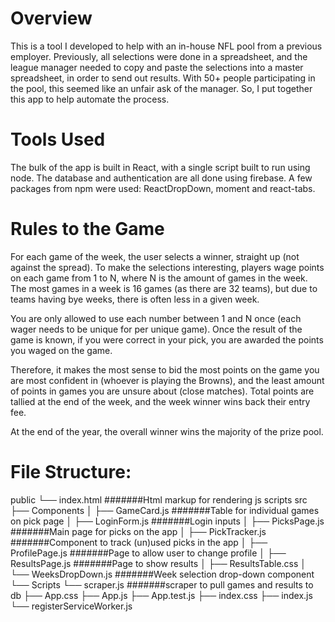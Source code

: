 # Overview

This is a tool I developed to help with an in-house NFL pool from a previous
employer. Previously, all selections were done in a spreadsheet, and the league
manager needed to copy and paste the selections into a master spreadsheet, in
order to send out results. With 50+ people participating in the pool, this
seemed like an unfair ask of the manager. So, I put together this app to help
automate the process.

# Tools Used

The bulk of the app is built in React, with a single script built to run using
node. The database and authentication are all done using firebase. A few
packages from npm were used: ReactDropDown, moment and react-tabs.

# Rules to the Game

For each game of the week, the user selects a winner, straight up (not against
the spread). To make the selections interesting, players wage points on each
game from 1 to N, where N is the amount of games in the week. The most games in
a week is 16 games (as there are 32 teams), but due to teams having bye weeks,
there is often less in a given week.

You are only allowed to use each number between 1 and N once (each wager needs
to be unique for per unique game). Once the result of the game is known, if you
were correct in your pick, you are awarded the points you waged on the game.

Therefore, it makes the most sense to bid the most points on the game you are
most confident in (whoever is playing the Browns), and the least amount of
points in games you are unsure about (close matches). Total points are tallied
at the end of the week, and the week winner wins back their entry fee.

At the end of the year, the overall winner wins the majority of the prize pool.

# File Structure:

public
└── index.html              #######Html markup for rendering js scripts
src
├── Components
│   ├── GameCard.js         #######Table for individual games on pick page
│   ├── LoginForm.js        #######Login inputs
│   ├── PicksPage.js        #######Main page for picks on the app
│   ├── PickTracker.js      #######Component to track (un)used picks in the app
│   ├── ProfilePage.js      #######Page to allow user to change profile
│   ├── ResultsPage.js      #######Page to show results
│   ├── ResultsTable.css
│   └── WeeksDropDown.js    #######Week selection drop-down component
└── Scripts
    └── scraper.js          #######scraper to pull games and results to db
├── App.css
├── App.js
├── App.test.js
├── index.css
├── index.js
└── registerServiceWorker.js
